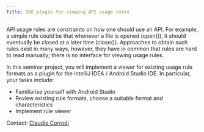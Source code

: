 ```yaml
---
Title: IDE plugin for viewing API usage rules
---
```


API usage rules are constraints on how one should use an API. For example, a simple rule could be that whenever a file is opened (open()), it should eventually be closed at a later time (close()). Approaches to obtain such rules exist in many ways, however, they have in common that rules are hard to read manually; there is no interface for viewing usage rules.

In this seminar project, you will implement a viewer for existing usage rule formats as a plugin for the IntelliJ IDEA / Android Studio IDE. In particular, your tasks include:


- Familiarise yourself with Android Studio
- Review existing rule formats, choose a suitable format and characteristics
- Implement rule viewer

Contact: [Claudio Corrodi](%base_url%/staff/Corrodi)
